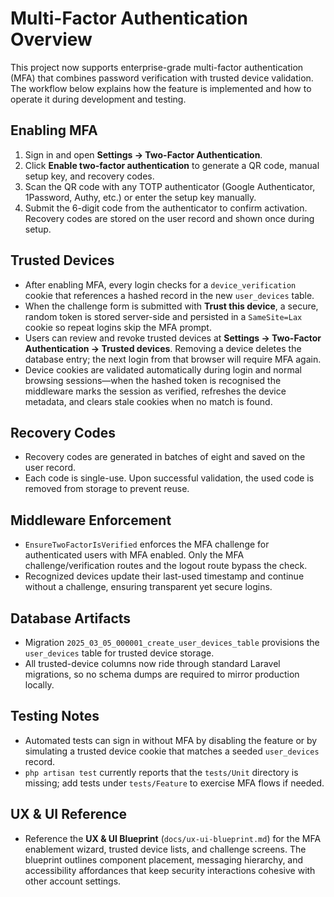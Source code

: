# Multi-Factor Authentication Overview

This project now supports enterprise-grade multi-factor authentication (MFA) that combines password verification with trusted device validation. The workflow below explains how the feature is implemented and how to operate it during development and testing.

## Enabling MFA
1. Sign in and open **Settings → Two-Factor Authentication**.
2. Click **Enable two-factor authentication** to generate a QR code, manual setup key, and recovery codes.
3. Scan the QR code with any TOTP authenticator (Google Authenticator, 1Password, Authy, etc.) or enter the setup key manually.
4. Submit the 6-digit code from the authenticator to confirm activation. Recovery codes are stored on the user record and shown once during setup.

## Trusted Devices
- After enabling MFA, every login checks for a `device_verification` cookie that references a hashed record in the new `user_devices` table.
- When the challenge form is submitted with **Trust this device**, a secure, random token is stored server-side and persisted in a `SameSite=Lax` cookie so repeat logins skip the MFA prompt.
- Users can review and revoke trusted devices at **Settings → Two-Factor Authentication → Trusted devices**. Removing a device deletes the database entry; the next login from that browser will require MFA again.
- Device cookies are validated automatically during login and normal browsing sessions—when the hashed token is recognised the middleware marks the session as verified, refreshes the device metadata, and clears stale cookies when no match is found.

## Recovery Codes
- Recovery codes are generated in batches of eight and saved on the user record.
- Each code is single-use. Upon successful validation, the used code is removed from storage to prevent reuse.

## Middleware Enforcement
- `EnsureTwoFactorIsVerified` enforces the MFA challenge for authenticated users with MFA enabled. Only the MFA challenge/verification routes and the logout route bypass the check.
- Recognized devices update their last-used timestamp and continue without a challenge, ensuring transparent yet secure logins.

## Database Artifacts
- Migration `2025_03_05_000001_create_user_devices_table` provisions the `user_devices` table for trusted device storage.
- All trusted-device columns now ride through standard Laravel migrations, so no schema dumps are required to mirror production locally.

## Testing Notes
- Automated tests can sign in without MFA by disabling the feature or by simulating a trusted device cookie that matches a seeded `user_devices` record.
- `php artisan test` currently reports that the `tests/Unit` directory is missing; add tests under `tests/Feature` to exercise MFA flows if needed.

## UX & UI Reference
- Reference the **UX & UI Blueprint** (`docs/ux-ui-blueprint.md`) for the MFA enablement wizard, trusted device lists, and challenge screens. The blueprint outlines component placement, messaging hierarchy, and accessibility affordances that keep security interactions cohesive with other account settings.
